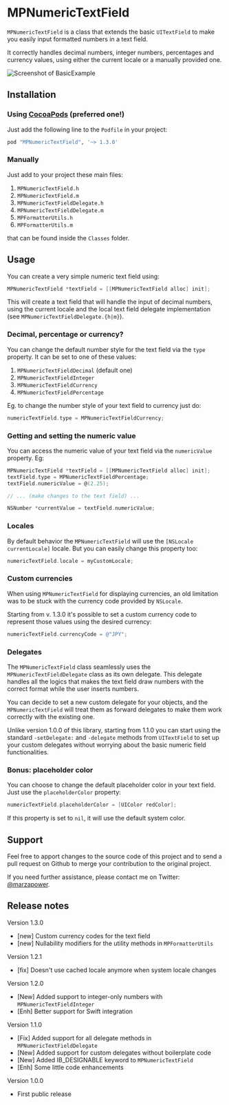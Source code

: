 MPNumericTextField
==================

`MPNumericTextField` is a class that extends the basic `UITextField` to make you easily input formatted numbers in a text field.

It correctly handles decimal numbers, integer numbers, percentages and currency values, using either the current locale or a manually provided one.

![Screenshot of BasicExample](https://raw.githubusercontent.com/marzapower/MPNumericTextField/master/Examples/BasicExample/screenshot.png)

Installation
------------

### Using [CocoaPods][cocoapods] (preferred one!)

[cocoapods]: http://cocoapods.org/

Just add the following line to the `Podfile` in your project:

```ruby
pod "MPNumericTextField", '~> 1.3.0'
```

### Manually

Just add to your project these main files:

  1. `MPNumericTextField.h`
  2. `MPNumericTextField.m`
  3. `MPNumericTextFieldDelegate.h`
  4. `MPNumericTextFieldDelegate.m`
  5. `MPFormatterUtils.h`
  6. `MPFormatterUtils.m`

that can be found inside the `Classes` folder.


Usage
-----

You can create a very simple numeric text field using:

```objective-c
MPNumericTextField *textField = [[MPNumericTextField alloc] init];
```

This will create a text field that will handle the input of decimal numbers, using the current locale
and the local text field delegate implementation (see `MPNumericTextFieldDelegate.{h|m}`).

### Decimal, percentage or currency?

You can change the default number style for the text field via the `type` property. It can be set to one of these values:

  1. `MPNumericTextFieldDecimal` (default one)
  2. `MPNumericTextFieldInteger`
  3. `MPNumericTextFieldCurrency`
  4. `MPNumericTextFieldPercentage`

Eg. to change the number style of your text field to currency just do:

```objective-c
numericTextField.type = MPNumericTextFieldCurrency;
```

### Getting and setting the numeric value

You can access the numeric value of your text field via the `numericValue` property. Eg:

```objective-c
MPNumericTextField *textField = [[MPNumericTextField alloc] init];
textField.type = MPNumericTextFieldPercentage;
textField.numericValue = @(2.25);

// ... (make changes to the text field) ...

NSNumber *currentValue = textField.numericValue;
```

### Locales

By default behavior the `MPNumericTextField` will use the `[NSLocale currentLocale]` locale. But you can easily change this property too:

```objective-c
numericTextField.locale = myCustomLocale;
```

### Custom currencies

When using `MPNumericTextField` for displaying currencies, an old limitation was to be stuck with the currency code provided by `NSLocale`.

Starting from v. 1.3.0 it's possible to set a custom currency code to represent those values using the desired currency:

```objective-c
numericTextField.currencyCode = @"JPY";
```

### Delegates

The `MPNumericTextField` class seamlessly uses the `MPNumericTextFieldDelegate` class as its own delegate. This delegate handles all the
logics that makes the text field draw numbers with the correct format while the user inserts numbers.

You can decide to set a new custom delegate for your objects, and the `MPNumericTextField` will treat them as forward delegates
to make them work correctly with the existing one.

Unlike version 1.0.0 of this library, starting from 1.1.0 you can start using the standard `-setDelegate:` and `-delegate` methods
from `UITextField` to set up your custom delegates without worrying about the basic numeric field functionalities.

### Bonus: placeholder color

You can choose to change the default placeholder color in your text field. Just use the `placeholderColor` property:

```objective-c
numericTextField.placeholderColor = [UIColor redColor];
```

If this property is set to `nil`, it will use the default system color.


## Support

Feel free to apport changes to the source code of this project and to send a pull request on Github to merge your contribution to the original project.

If you need further assistance, please contact me on Twitter: [@marzapower][twitter].

[twitter]: http://www.twitter.com/marzapower

## Release notes

Version 1.3.0
 - [new] Custom currency codes for the text field
 - [new] Nullability modifiers for the utility methods in `MPFormatterUtils`

Version 1.2.1
 - [fix] Doesn't use cached locale anymore when system locale changes

Version 1.2.0
 - [New] Added support to integer-only numbers with `MPNumericTextFieldInteger`
 - [Enh] Better support for Swift integration

Version 1.1.0

 - [Fix] Added support for all delegate methods in `MPNumericTextFieldDelegate`
 - [New] Added support for custom delegates without boilerplate code
 - [New] Added IB_DESIGNABLE keyword to `MPNumericTextField`
 - [Enh] Some little code enhancements

Version 1.0.0

 - First public release
